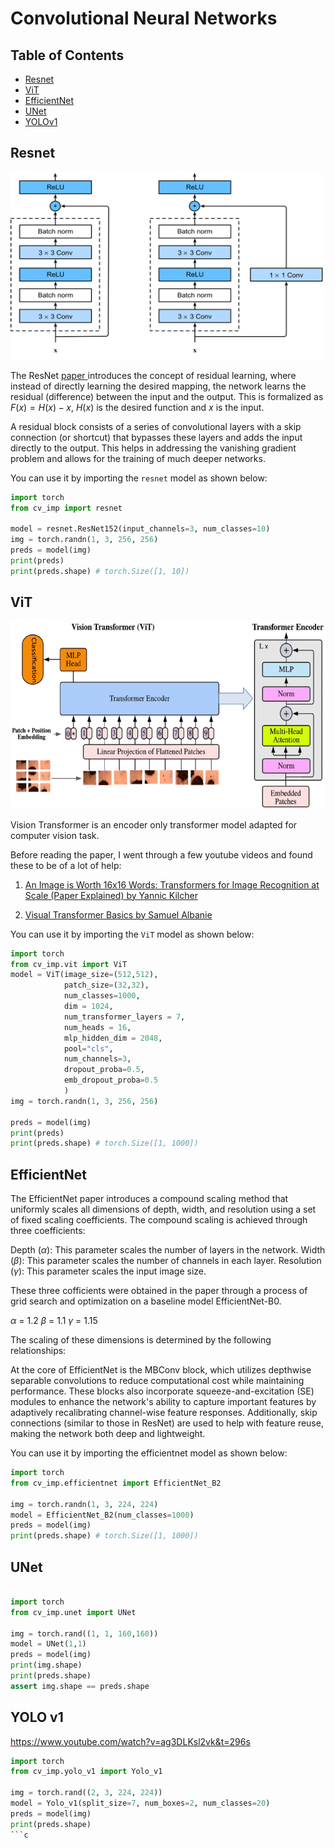 # Convolutional Neural Networks 

## Table of Contents
- [Resnet](#resnet)
- [ViT](#vit)
- [EfficientNet](#efficientnet)
- [UNet](#unet)
- [YOLOv1](#yolov1)

## Resnet
<img src="images/resnet.svg" alt="Resnet Blocks" width="500" height="300">

The ResNet <a href="https://arxiv.org/abs/1512.03385"> paper </a> introduces the concept of residual learning, where instead of directly learning the desired mapping, the network learns the residual (difference) between the input and the output. This is formalized as $F(x) = H(x) - x$, $H(x)$ is the desired function and $x$ is the input.

A residual block consists of a series of convolutional layers with a skip connection (or shortcut) that bypasses these layers and adds the input directly to the output. This helps in addressing the vanishing gradient problem and allows for the training of much deeper networks.

You can use it by importing the `resnet` model as shown below:

```python
import torch
from cv_imp import resnet

model = resnet.ResNet152(input_channels=3, num_classes=10)
img = torch.randn(1, 3, 256, 256)
preds = model(img)
print(preds)
print(preds.shape) # torch.Size([1, 10])
```

## ViT 
<img src="images/vit.png" alt="ViT Model" width="700" height="300">

Vision Transformer is an encoder only transformer model adapted for computer vision task. 

Before reading the paper, I went through a few youtube videos and found these to be of a lot of help: 
 1. <a href="https://www.youtube.com/watch?v=TrdevFK_am4"> An Image is Worth 16x16 Words: Transformers for Image Recognition at Scale (Paper Explained) by Yannic Kilcher 
 </a>

2. <a href="https://www.youtube.com/watch?v=vsqKGZT8Qn8"> Visual Transformer Basics by Samuel Albanie </a>

You can use it by importing the `ViT` model as shown below:

```python
import torch
from cv_imp.vit import ViT
model = ViT(image_size=(512,512),
            patch_size=(32,32),
            num_classes=1000,
            dim = 1024,
            num_transformer_layers = 7,
            num_heads = 16,
            mlp_hidden_dim = 2048,
            pool="cls",
            num_channels=3,
            dropout_proba=0.5,
            emb_dropout_proba=0.5
            )
img = torch.randn(1, 3, 256, 256)

preds = model(img)
print(preds)
print(preds.shape) # torch.Size([1, 1000])


```

## EfficientNet
The EfficientNet paper introduces a compound scaling method that uniformly scales all dimensions of depth, width, and resolution using a set of fixed scaling coefficients. The compound scaling is achieved through three coefficients: 

Depth $(α)$: This parameter scales the number of layers in the network.
Width $(β)$: This parameter scales the number of channels in each layer.
Resolution $(γ)$: This parameter scales the input image size.

These three cofficients were obtained in the paper through a process of grid search and optimization on a baseline model EfficientNet-B0. 

$α$ = 1.2
$β$ = 1.1 
$γ$ = 1.15 

The scaling of these dimensions is determined by the following relationships:


At the core of EfficientNet is the MBConv block, which utilizes depthwise separable convolutions to reduce computational cost while maintaining performance. These blocks also incorporate squeeze-and-excitation (SE) modules to enhance the network's ability to capture important features by adaptively recalibrating channel-wise feature responses. Additionally, skip connections (similar to those in ResNet) are used to help with feature reuse, making the network both deep and lightweight.


You can use it by importing the efficientnet model as shown below:

```python
import torch
from cv_imp.efficientnet import EfficientNet_B2

img = torch.randn(1, 3, 224, 224)
model = EfficientNet_B2(num_classes=1000)
preds = model(img)
print(preds.shape) # torch.Size([1, 1000])
```

## UNet
```python

import torch
from cv_imp.unet import UNet

img = torch.rand((1, 1, 160,160))
model = UNet(1,1)
preds = model(img)
print(img.shape)
print(preds.shape)
assert img.shape == preds.shape

```

## YOLO v1

https://www.youtube.com/watch?v=ag3DLKsl2vk&t=296s

```python
import torch
from cv_imp.yolo_v1 import Yolo_v1

img = torch.rand((2, 3, 224, 224))
model = Yolo_v1(split_size=7, num_boxes=2, num_classes=20)
preds = model(img)
print(preds.shape) 
```c
